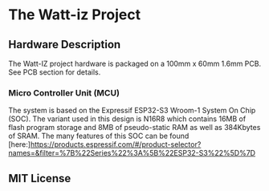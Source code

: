 # The Watt-iz Project

## Hardware Description
The Watt-IZ project hardware is packaged on a 100mm x 60mm 1.6mm PCB. See PCB section for details.

### Micro Controller Unit (MCU) 
The system is based on the Expressif ESP32-S3 Wroom-1 System On Chip (SOC). The variant used in this
design is N16R8 which contains 16MB of flash program storage and 8MB of pseudo-static RAM as well as
384Kbytes of SRAM. 
The many features of this SOC can be found [here:]https://products.espressif.com/#/product-selector?names=&filter=%7B%22Series%22%3A%5B%22ESP32-S3%22%5D%7D





## MIT License
